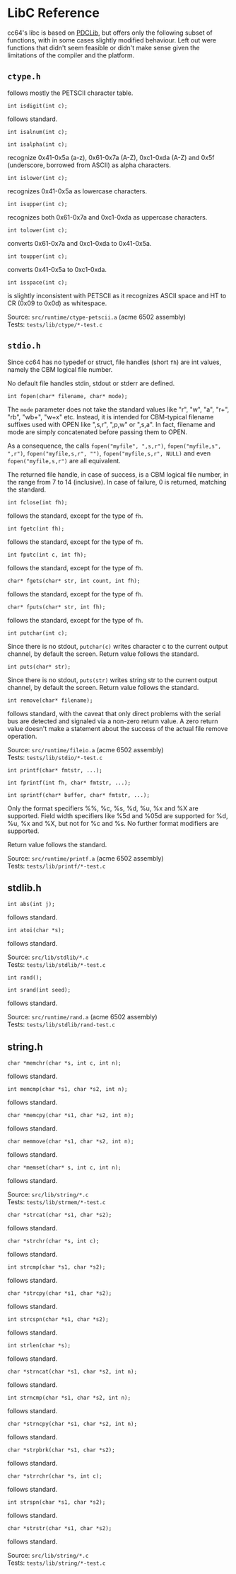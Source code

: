 # LibC Reference

cc64's libc is based on [PDCLib](https://pdclib.rootdirectory.de/),
but offers only the following subset of functions,
with in some cases slightly modified behaviour.
Left out were functions that didn't seem feasible
or didn't make sense given the limitations of the compiler
and the platform.

## ```ctype.h```

follows mostly the PETSCII character table.

```int isdigit(int c);```

follows standard.

```int isalnum(int c);```

```int isalpha(int c);```

recognize 0x41-0x5a (a-z), 0x61-0x7a (A-Z), 0xc1-0xda (A-Z)
and 0x5f (underscore, borrowed from ASCII) as alpha characters.

```int islower(int c);```

recognizes 0x41-0x5a as lowercase characters.

```int isupper(int c);```

recognizes both 0x61-0x7a and 0xc1-0xda
as uppercase characters.

```int tolower(int c);```

converts 0x61-0x7a and 0xc1-0xda to 0x41-0x5a.

```int toupper(int c);```

converts 0x41-0x5a to 0xc1-0xda.

```int isspace(int c);```

is slightly inconsistent with PETSCII as it recognizes
ASCII space and HT to CR (0x09 to 0x0d) as whitespace.

Source: ```src/runtime/ctype-petscii.a``` (acme 6502 assembly)  
Tests: ```tests/lib/ctype/*-test.c```

## ```stdio.h```

Since cc64 has no typedef or struct, file handles (short ```fh```)
are int values, namely the CBM logical file number.

No default file handles stdin, stdout or stderr are defined.

```int fopen(char* filename, char* mode);```

The ```mode``` parameter does not take the standard values
like "r", "w", "a", "r+", "rb", "wb+", "w+x" etc.
Instead, it is intended for CBM-typical filename suffixes
used with OPEN like ",s,r", ",p,w" or ",s,a". In fact, filename
and mode are simply concatenated before passing them to OPEN.

As a consequence, the calls ```fopen("myfile", ",s,r")```,
```fopen("myfile,s", ",r")```, ```fopen("myfile,s,r", "")```,
```fopen("myfile,s,r", NULL)``` and even ```fopen("myfile,s,r")```
are all equivalent.

The returned file handle, in case of success, is a CBM logical file
number, in the range from 7 to 14 (inclusive). In case of failure,
0 is returned, matching the standard.

```int fclose(int fh);```

follows the standard, except for the type of ```fh```.

```int fgetc(int fh);```

follows the standard, except for the type of ```fh```.

```int fputc(int c, int fh);```

follows the standard, except for the type of ```fh```.

```char* fgets(char* str, int count, int fh);```

follows the standard, except for the type of ```fh```.

```char* fputs(char* str, int fh);```

follows the standard, except for the type of ```fh```.

```int putchar(int c);```

Since there is no stdout, ```putchar(c)``` writes character c
to the current output channel, by default the screen.
Return value follows the standard.

```int puts(char* str);```

Since there is no stdout, ```puts(str)``` writes string str
to the current output channel, by default the screen.
Return value follows the standard.

```int remove(char* filename);```

follows standard, with the caveat that only direct problems with
the serial bus are detected and signaled via a non-zero return
value. A zero return value doesn't make a statement about the
success of the actual file remove operation.

Source: ```src/runtime/fileio.a``` (acme 6502 assembly)  
Tests: ```tests/lib/stdio/*-test.c```

```int printf(char* fmtstr, ...);```

```int fprintf(int fh, char* fmtstr, ...);```

```int sprintf(char* buffer, char* fmtstr, ...);```

Only the format specifiers %%, %c, %s, %d, %u, %x and %X are
supported. Field width specifiers like %5d and %05d are supported
for %d, %u, %x and %X, but not for %c and %s. No further format
modifiers are supported.

Return value follows the standard.

Source: ```src/runtime/printf.a``` (acme 6502 assembly)  
Tests: ```tests/lib/printf/*-test.c```

## stdlib.h

```int abs(int j);```

follows standard.

```int atoi(char *s);```

follows standard.

Source: ```src/lib/stdlib/*.c```  
Tests: ```tests/lib/stdlib/*-test.c```

```int rand();```

```int srand(int seed);```

follows standard.

Source: ```src/runtime/rand.a``` (acme 6502 assembly)  
Tests: ```tests/lib/stdlib/rand-test.c```

## string.h

```char *memchr(char *s, int c, int n);```

follows standard.

```int memcmp(char *s1, char *s2, int n);```

follows standard.

```char *memcpy(char *s1, char *s2, int n);```

follows standard.

```char memmove(char *s1, char *s2, int n);```

follows standard.

```char *memset(char* s, int c, int n);```

follows standard.

Source: ```src/lib/string/*.c```  
Tests: ```tests/lib/strmem/*-test.c```

```char *strcat(char *s1, char *s2);```

follows standard.

```char *strchr(char *s, int c);```

follows standard.

```int strcmp(char *s1, char *s2);```

follows standard.

```char *strcpy(char *s1, char *s2);```

follows standard.

```int strcspn(char *s1, char *s2);```

follows standard.

```int strlen(char *s);```

follows standard.

```char *strncat(char *s1, char *s2, int n);```

follows standard.

```int strncmp(char *s1, char *s2, int n);```

follows standard.

```char *strncpy(char *s1, char *s2, int n);```

follows standard.

```char *strpbrk(char *s1, char *s2);```

follows standard.

```char *strrchr(char *s, int c);```

follows standard.

```int strspn(char *s1, char *s2);```

follows standard.

```char *strstr(char *s1, char *s2);```

follows standard.

Source: ```src/lib/string/*.c```  
Tests: ```tests/lib/string/*-test.c```
